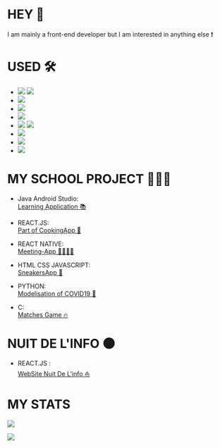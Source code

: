 # HEY 🎉

I am mainly a front-end developer but I am interested in anything else ❗️

# USED 🛠
- <img src="https://img.shields.io/badge/React_Native-20232A?style=for-the-badge&logo=react&logoColor=61DAFB"/> <img src="https://img.shields.io/badge/React-20232A?style=for-the-badge&logo=react&logoColor=61DAFB"/>
- <img src="https://img.shields.io/badge/Svelte-4A4A55?style=for-the-badge&logo=svelte&logoColor=FF3E00"/>
- <img src="https://img.shields.io/badge/JavaScript-F7DF1E?style=for-the-badge&logo=javascript&logoColor=black"/>
- <img src="https://img.shields.io/badge/HTML5-E34F26?style=for-the-badge&logo=html5&logoColor=white"/>
- <img src="https://img.shields.io/badge/CSS3-1572B6?style=for-the-badge&logo=css3&logoColor=white"/> <img src="https://img.shields.io/badge/styled--components-DB7093?style=for-the-badge&logo=styled-components&logoColor=white"/>
- <img src="https://img.shields.io/badge/Java-ED8B00?style=for-the-badge&logo=java&logoColor=white"/>
- <img src="https://img.shields.io/badge/Python-3776AB?style=for-the-badge&logo=python&logoColor=white"/>
- <img src="https://img.shields.io/badge/C-00599C?style=for-the-badge&logo=c&logoColor=white"/>

# MY SCHOOL PROJECT 🧑🏻‍🦯

- Java Android Studio: <br>
<a href="https://github.com/Pierrad/A414_Project"> Learning Application 📚</a>

- REACT.JS: <br>
<a href="https://github.com/Pierrad/Client-administration"> Part of CookingApp 🍪</a> <br>

- REACT NATIVE: <br>
<a href="https://github.com/Pierrad/Tandur-Meeting-App"> Meeting-App 🫱🏼‍🫲🏽</a> <br>

- HTML CSS JAVASCRIPT: <br>
<a href="https://github.com/Pierrad/SneakersApp"> SneakersApp 👟 </a> <br>

- PYTHON: <br>
<a href="https://github.com/nexus9111/modelisation"> Modelisation of COVID19 🦠</a> <br>

- C: <br>
<a href="https://github.com/wassimbouzakri/ProjetC"> Matches Game 🔥</a> <br>

# NUIT DE L'INFO 🌑

- REACT.JS : <br>
<a href="https://github.com/Pierrad/NDI-2021-Front"> WebSite Nuit De L'info ⛵️</a> <br>

# MY STATS

<p><img src="https://github-readme-stats.vercel.app/api?username=wassimbouzakri&show_icons=true&locale=en&theme=radical"/></p>
<p><img src="[![Top Langs](https://github-readme-stats.vercel.app/api/top-langs/?username=wassimbouzakri&layout=compact)](https://github.com/wassimbouzakri/github-readme-stats)"/></p>
